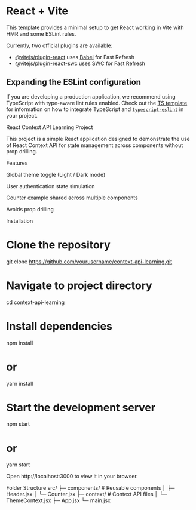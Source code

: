 # React + Vite

This template provides a minimal setup to get React working in Vite with HMR and some ESLint rules.

Currently, two official plugins are available:

- [@vitejs/plugin-react](https://github.com/vitejs/vite-plugin-react/blob/main/packages/plugin-react) uses [Babel](https://babeljs.io/) for Fast Refresh
- [@vitejs/plugin-react-swc](https://github.com/vitejs/vite-plugin-react/blob/main/packages/plugin-react-swc) uses [SWC](https://swc.rs/) for Fast Refresh

## Expanding the ESLint configuration

If you are developing a production application, we recommend using TypeScript with type-aware lint rules enabled. Check out the [TS template](https://github.com/vitejs/vite/tree/main/packages/create-vite/template-react-ts) for information on how to integrate TypeScript and [`typescript-eslint`](https://typescript-eslint.io) in your project.

React Context API Learning Project

This project is a simple React application designed to demonstrate the use of React Context API for state management across components without prop drilling.

Features

Global theme toggle (Light / Dark mode)

User authentication state simulation

Counter example shared across multiple components

Avoids prop drilling


Installation
# Clone the repository
git clone https://github.com/yourusername/context-api-learning.git

# Navigate to project directory
cd context-api-learning

# Install dependencies
npm install
# or
yarn install

# Start the development server
npm start
# or
yarn start


Open http://localhost:3000
 to view it in your browser.

Folder Structure
src/
├─ components/        # Reusable components
│  ├─ Header.jsx
│  └─ Counter.jsx
├─ context/           # Context API files
│  └─ ThemeContext.jsx
├─ App.jsx
└─ main.jsx
